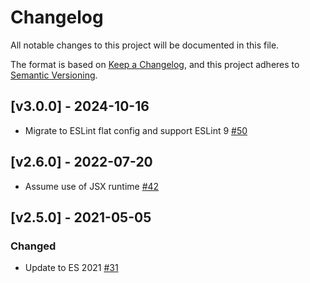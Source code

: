 # Changelog

All notable changes to this project will be documented in this file.

The format is based on [Keep a Changelog](https://keepachangelog.com/en/1.0.0/),
and this project adheres to [Semantic Versioning](https://semver.org/spec/v2.0.0.html).

## [v3.0.0] - 2024-10-16

- Migrate to ESLint flat config and support ESLint 9 [#50](https://github.com/hypothesis/frontend-toolkit/pull/50)

## [v2.6.0] - 2022-07-20

- Assume use of JSX runtime [#42](https://github.com/hypothesis/frontend-toolkit/pull/42)

## [v2.5.0] - 2021-05-05

### Changed

- Update to ES 2021 [#31](https://github.com/hypothesis/frontend-toolkit/pull/31)

